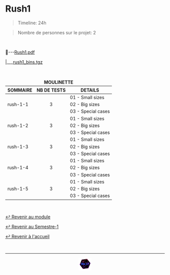 # Rush1

> Timeline: 24h

> Nombre de personnes sur le projet: 2

<br>

📂---[Rush1.pdf](https://github.com/Studio-17/Epitech-Subjects/blob/main/Semester-1/B-CPE-100/Rushs/Rush1/Rush1.pdf)

|\_\_\_[rush1_bins.tgz](https://github.com/Studio-17/Epitech-Subjects/blob/main/Semester-1/B-CPE-100/Rushs/Rush1/rush1_bins.tgz)

<br>

<table align="center">
    <thead>
    <tr>
        <td colspan="3" align="center"><strong>MOULINETTE</strong></td>
    </tr>
        <tr>
            <th>SOMMAIRE</th>
            <th>NB DE TESTS</th>
            <th>DETAILS</th>
        </tr>
    </thead>
    <tbody>
        <tr>
            <td rowspan="3">rush-1-1</td>
            <td rowspan="3" style="text-align: center;">3</td>
            <td>01 - Small sizes</td>
        </tr>
        <tr>
            <td>02 - Big sizes</td>
        </tr>
        <tr>
            <td>03 - Special cases</td>
        </tr>
        <tr>
            <td rowspan="3">rush-1-2</td>
            <td rowspan="3" style="text-align: center;">3</td>
            <td>01 - Small sizes</td>
        </tr>
        <tr>
            <td>02 - Big sizes</td>
        </tr>
        <tr>
            <td>03 - Special cases</td>
        </tr>
        <tr>
            <td rowspan="3">rush-1-3</td>
            <td rowspan="3" style="text-align: center;">3</td>
            <td>01 - Small sizes</td>
        </tr>
        <tr>
            <td>02 - Big sizes</td>
        </tr>
        <tr>
            <td>03 - Special cases</td>
        </tr>
        <tr>
            <td rowspan="3">rush-1-4</td>
            <td rowspan="3" style="text-align: center;">3</td>
            <td>01 - Small sizes</td>
        </tr>
        <tr>
            <td>02 - Big sizes</td>
        </tr>
        <tr>
            <td>03 - Special cases</td>
        </tr>
        <tr>
            <td rowspan="3">rush-1-5</td>
            <td rowspan="3" style="text-align: center;">3</td>
            <td>01 - Small sizes</td>
        </tr>
        <tr>
            <td>02 - Big sizes</td>
        </tr>
        <tr>
            <td>03 - Special cases</td>
        </tr>
    </tbody>
</table>

<br>

[↩️ Revenir au module](https://github.com/Studio-17/Epitech-Subjects/tree/main/Semester-1/B-CPE-100)

[↩️ Revenir au Semestre-1](https://github.com/Studio-17/Epitech-Subjects/tree/main/Semester-1)

[↩️ Revenir à l'accueil](https://github.com/Studio-17/Epitech-Subjects)

<br>

---

<div align="center">

<a href="https://github.com/Studio-17" target="_blank"><img src="../../../../assets/voc17.gif" width="40"></a>

</div>
